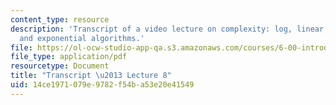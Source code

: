 ```yaml
---
content_type: resource
description: 'Transcript of a video lecture on complexity: log, linear, quadratic,
  and exponential algorithms.'
file: https://ol-ocw-studio-app-qa.s3.amazonaws.com/courses/6-00-introduction-to-computer-science-and-programming-fall-2008/14ce1971079e9782f54ba53e20e41549_6-00F08-L08.pdf
file_type: application/pdf
resourcetype: Document
title: "Transcript \u2013 Lecture 8"
uid: 14ce1971-079e-9782-f54b-a53e20e41549
---
```

